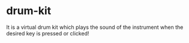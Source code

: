 # drum-kit

It is a virtual drum kit which plays the sound of the instrument when the desired key is pressed or clicked!
